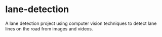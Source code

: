 # lane-detection
A lane detection project using computer vision techniques to detect lane lines on the road from images and videos.
